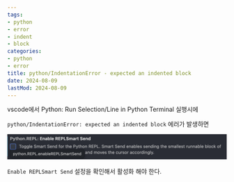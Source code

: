 ```yaml
---
tags:
- python
- error
- indent
- block
categories:
- python
- error
title: python/IndentationError - expected an indented block
date: 2024-08-09
lastMod: 2024-08-09
---
```



vscode에서 Python: Run Selection/Line in Python Terminal 실행시에

`python/IndentationError: expected an indented block` 에러가 발생하면



![](/assets/cqjmrx2.png)



`Enable REPLSmart Send` 설정을 확인해서 활성화 해야 한다.












